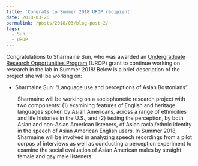 ```yaml
---
title: 'Congrats to Summer 2018 UROP recipient'
date: 2018-03-26
permalink: /posts/2018/03/blog-post-2/
tags:
  - Sun
  - UROP
---
```


Congratulations to Sharmaine Sun, who was awarded an <a href="http://www.bu.edu/urop/" target="_blank">Undergraduate Research Opportunities Program</a> (UROP) grant to continue working on research in the lab in Summer 2018! Below is a brief description of the project she will be working on:
<ul>
 	<li>Sharmaine Sun: “Language use and perceptions of Asian Bostonians”</li>
</ul>
<p style="padding-left: 30px;">Sharmaine will be working on a sociophonetic research project with two components: (1) examining features of English and heritage languages spoken by Asian Americans, across a range of ethnicities and life histories in the U.S., and (2) testing the perception, by both Asian and non-Asian American listeners, of Asian racial/ethnic identity in the speech of Asian American English users. In Summer 2018, Sharmaine will be involved in analyzing speech recordings from a pilot corpus of interviews as well as conducting a perception experiment to examine the social evaluation of Asian American males by straight female and gay male listeners.</p>
